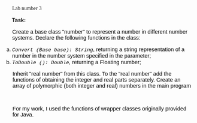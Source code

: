 <html>
<head>
</head>
<body>
<p>&nbsp; &nbsp; &nbsp; <span style="font-family:Comic Sans MS,cursive">Lab number 3</span></p>

<p><span style="font-family:Comic Sans MS,cursive">&nbsp;&nbsp;</span>&nbsp; &nbsp; <strong>Task:&nbsp;</strong></p>

<p style="margin-left:18.0pt; margin-right:0cm"><span style="font-size:11.0pt"><span style="font-family:&quot;Arial&quot;,sans-serif"><span style="color:black">Create a base class &quot;number&quot; to represent a number in different number systems. Declare the following functions in the class:</span></span></span></p>

<ol style="list-style-type:lower-alpha">
	<li><em><span style="font-size:10.0pt"><span style="font-family:&quot;Courier New&quot;"><span style="color:black">Convert (Base base): String</span></span></span></em><span style="font-size:11.0pt"><span style="font-family:&quot;Arial&quot;,sans-serif"><span style="color:black">, returning a string representation of a number in the number system specified in the parameter;</span></span></span></li>
	<li><em><span style="font-size:10.0pt"><span style="font-family:&quot;Courier New&quot;"><span style="color:black">ToDouble (): Double</span></span></span></em><em><span style="font-size:11.0pt"><span style="font-family:&quot;Arial&quot;,sans-serif"><span style="color:black">, </span></span></span></em><span style="font-size:11.0pt"><span style="font-family:&quot;Arial&quot;,sans-serif"><span style="color:black">returning a Floating number;</span></span></span></li>
</ol>

<p style="margin-left:18.6pt; margin-right:0cm"><span style="font-size:11.0pt"><span style="font-family:&quot;Arial&quot;,sans-serif"><span style="color:black">Inherit &quot;real number&quot; from this class. To the &quot;real number&quot; add the functions of obtaining the integer and real parts separately. Create an array of polymorphic (both integer and real) numbers in the main program</span></span></span></p>

<p style="margin-left:18.6pt; margin-right:0cm">&nbsp;</p>

<p style="margin-left:18.6pt; margin-right:0cm"><span style="font-size:11.0pt"><span style="font-family:&quot;Arial&quot;,sans-serif"><span style="color:black">For my work, I used the functions of wrapper classes originally provided for Java.</span></span></span></p>
</body>
</html>
